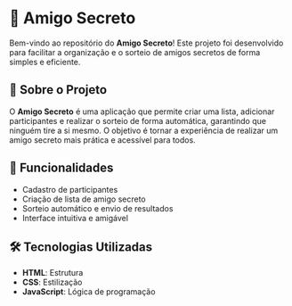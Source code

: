 # 🎁 Amigo Secreto

Bem-vindo ao repositório do **Amigo Secreto**! Este projeto foi desenvolvido para facilitar a organização e o sorteio de amigos secretos de forma simples e eficiente.

## 📌 Sobre o Projeto

O **Amigo Secreto** é uma aplicação que permite criar uma lista, adicionar participantes e realizar o sorteio de forma automática, garantindo que ninguém tire a si mesmo. O objetivo é tornar a experiência de realizar um amigo secreto mais prática e acessível para todos.

## 🚀 Funcionalidades

- Cadastro de participantes
- Criação de lista de amigo secreto
- Sorteio automático e envio de resultados
- Interface intuitiva e amigável

## 🛠 Tecnologias Utilizadas

- **HTML**: Estrutura
- **CSS**: Estilização
- **JavaScript**: Lógica de programação
